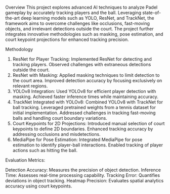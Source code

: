 Overview
This project explores advanced AI techniques to analyze Padel gameplay by accurately tracking players and the ball. Leveraging state-of-the-art deep learning models such as YOLO, ResNet, and TrackNet, the framework aims to overcome challenges like occlusions, fast-moving objects, and irrelevant detections outside the court. The project further integrates innovative methodologies such as masking, pose estimation, and court keypoint projections for enhanced tracking precision.

Methodology
1. ResNet for Player Tracking:
Implemented ResNet for detecting and tracking players.
Observed challenges with extraneous detections outside the court.
2. ResNet with Masking:
Applied masking techniques to limit detection to the court area.
Improved detection accuracy by focusing exclusively on relevant regions.
3. YOLOv8 Integration:
Used YOLOv8 for efficient player detection with masking.
Achieved faster inference times while maintaining accuracy.
4. TrackNet Integrated with YOLOv8:
Combined YOLOv8 with TrackNet for ball tracking.
Leveraged pretrained weights from a tennis dataset for initial implementation.
Addressed challenges in tracking fast-moving balls and handling court boundary variations.
5. Court Keypoints for 2D Projections:
Introduced manual selection of court keypoints to define 2D boundaries.
Enhanced tracking accuracy by addressing occlusions and misdetections.
6. MediaPipe for Pose Estimation:
Integrated MediaPipe for pose estimation to identify player-ball interactions.
Enabled tracking of player actions such as hitting the ball.

Evaluation Metrics:

Detection Accuracy: Measures the precision of object detection.
Inference Time: Assesses real-time processing capability.
Tracking Error: Quantifies deviations in object tracking.
Heatmap Precision: Evaluates spatial analytics accuracy using court keypoints.
